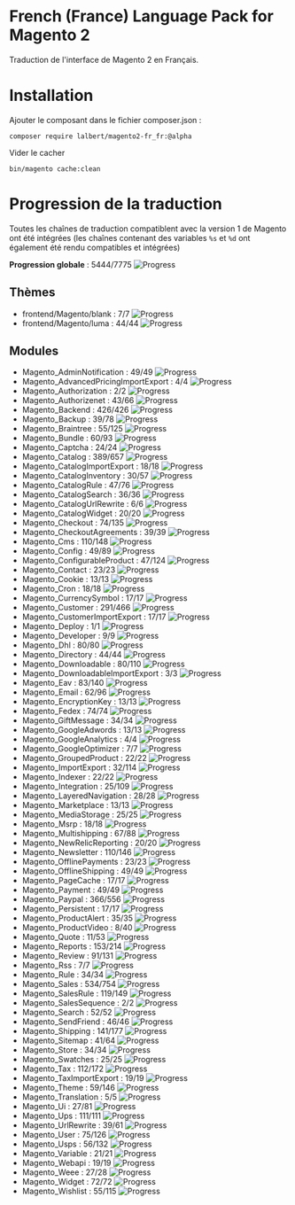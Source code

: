 # French (France) Language Pack for Magento 2

Traduction de l'interface de Magento 2 en Français.

# Installation

Ajouter le composant dans le fichier composer.json :

    composer require lalbert/magento2-fr_fr:@alpha
    
Vider le cacher

    bin/magento cache:clean
    
# Progression de la traduction

Toutes les chaînes de traduction compatiblent avec la version 1 de Magento ont été intégrées (les chaînes contenant des variables `%s` et `%d` ont également été rendu compatibles et intégrées)

**Progression globale** : 5444/7775 ![Progress](http://progressed.io/bar/70)

## Thèmes

* frontend/Magento/blank : 7/7 ![Progress](http://progressed.io/bar/100)
* frontend/Magento/luma : 44/44 ![Progress](http://progressed.io/bar/100)

## Modules

* Magento_AdminNotification : 49/49 ![Progress](http://progressed.io/bar/100)
* Magento_AdvancedPricingImportExport : 4/4 ![Progress](http://progressed.io/bar/100)
* Magento_Authorization : 2/2 ![Progress](http://progressed.io/bar/100)
* Magento_Authorizenet : 43/66 ![Progress](http://progressed.io/bar/65)
* Magento_Backend : 426/426 ![Progress](http://progressed.io/bar/100)
* Magento_Backup : 39/78 ![Progress](http://progressed.io/bar/50)
* Magento_Braintree : 55/125 ![Progress](http://progressed.io/bar/44)
* Magento_Bundle : 60/93 ![Progress](http://progressed.io/bar/65)
* Magento_Captcha : 24/24 ![Progress](http://progressed.io/bar/100)
* Magento_Catalog : 389/657 ![Progress](http://progressed.io/bar/59)
* Magento_CatalogImportExport : 18/18 ![Progress](http://progressed.io/bar/100)
* Magento_CatalogInventory : 30/57 ![Progress](http://progressed.io/bar/53)
* Magento_CatalogRule : 47/76 ![Progress](http://progressed.io/bar/62)
* Magento_CatalogSearch : 36/36 ![Progress](http://progressed.io/bar/100)
* Magento_CatalogUrlRewrite : 6/6 ![Progress](http://progressed.io/bar/100)
* Magento_CatalogWidget : 20/20 ![Progress](http://progressed.io/bar/100)
* Magento_Checkout : 74/135 ![Progress](http://progressed.io/bar/55)
* Magento_CheckoutAgreements : 39/39 ![Progress](http://progressed.io/bar/100)
* Magento_Cms : 110/148 ![Progress](http://progressed.io/bar/74)
* Magento_Config : 49/89 ![Progress](http://progressed.io/bar/55)
* Magento_ConfigurableProduct : 47/124 ![Progress](http://progressed.io/bar/38)
* Magento_Contact : 23/23 ![Progress](http://progressed.io/bar/100)
* Magento_Cookie : 13/13 ![Progress](http://progressed.io/bar/100)
* Magento_Cron : 18/18 ![Progress](http://progressed.io/bar/100)
* Magento_CurrencySymbol : 17/17 ![Progress](http://progressed.io/bar/100)
* Magento_Customer : 291/466 ![Progress](http://progressed.io/bar/62)
* Magento_CustomerImportExport : 17/17 ![Progress](http://progressed.io/bar/100)
* Magento_Deploy : 1/1 ![Progress](http://progressed.io/bar/100)
* Magento_Developer : 9/9 ![Progress](http://progressed.io/bar/100)
* Magento_Dhl : 80/80 ![Progress](http://progressed.io/bar/100)
* Magento_Directory : 44/44 ![Progress](http://progressed.io/bar/100)
* Magento_Downloadable : 80/110 ![Progress](http://progressed.io/bar/73)
* Magento_DownloadableImportExport : 3/3 ![Progress](http://progressed.io/bar/100)
* Magento_Eav : 83/140 ![Progress](http://progressed.io/bar/59)
* Magento_Email : 62/96 ![Progress](http://progressed.io/bar/65)
* Magento_EncryptionKey : 13/13 ![Progress](http://progressed.io/bar/100)
* Magento_Fedex : 74/74 ![Progress](http://progressed.io/bar/100)
* Magento_GiftMessage : 34/34 ![Progress](http://progressed.io/bar/100)
* Magento_GoogleAdwords : 13/13 ![Progress](http://progressed.io/bar/100)
* Magento_GoogleAnalytics : 4/4 ![Progress](http://progressed.io/bar/100)
* Magento_GoogleOptimizer : 7/7 ![Progress](http://progressed.io/bar/100)
* Magento_GroupedProduct : 22/22 ![Progress](http://progressed.io/bar/100)
* Magento_ImportExport : 32/114 ![Progress](http://progressed.io/bar/28)
* Magento_Indexer : 22/22 ![Progress](http://progressed.io/bar/100)
* Magento_Integration : 25/109 ![Progress](http://progressed.io/bar/23)
* Magento_LayeredNavigation : 28/28 ![Progress](http://progressed.io/bar/100)
* Magento_Marketplace : 13/13 ![Progress](http://progressed.io/bar/100)
* Magento_MediaStorage : 25/25 ![Progress](http://progressed.io/bar/100)
* Magento_Msrp : 18/18 ![Progress](http://progressed.io/bar/100)
* Magento_Multishipping : 67/88 ![Progress](http://progressed.io/bar/76)
* Magento_NewRelicReporting : 20/20 ![Progress](http://progressed.io/bar/100)
* Magento_Newsletter : 110/146 ![Progress](http://progressed.io/bar/75)
* Magento_OfflinePayments : 23/23 ![Progress](http://progressed.io/bar/100)
* Magento_OfflineShipping : 49/49 ![Progress](http://progressed.io/bar/100)
* Magento_PageCache : 17/17 ![Progress](http://progressed.io/bar/100)
* Magento_Payment : 49/49 ![Progress](http://progressed.io/bar/100)
* Magento_Paypal : 366/556 ![Progress](http://progressed.io/bar/66)
* Magento_Persistent : 17/17 ![Progress](http://progressed.io/bar/100)
* Magento_ProductAlert : 35/35 ![Progress](http://progressed.io/bar/100)
* Magento_ProductVideo : 8/40 ![Progress](http://progressed.io/bar/20)
* Magento_Quote : 11/53 ![Progress](http://progressed.io/bar/21)
* Magento_Reports : 153/214 ![Progress](http://progressed.io/bar/71)
* Magento_Review : 91/131 ![Progress](http://progressed.io/bar/69)
* Magento_Rss : 7/7 ![Progress](http://progressed.io/bar/100)
* Magento_Rule : 34/34 ![Progress](http://progressed.io/bar/100)
* Magento_Sales : 534/754 ![Progress](http://progressed.io/bar/71)
* Magento_SalesRule : 119/149 ![Progress](http://progressed.io/bar/80)
* Magento_SalesSequence : 2/2 ![Progress](http://progressed.io/bar/100)
* Magento_Search : 52/52 ![Progress](http://progressed.io/bar/100)
* Magento_SendFriend : 46/46 ![Progress](http://progressed.io/bar/100)
* Magento_Shipping : 141/177 ![Progress](http://progressed.io/bar/80)
* Magento_Sitemap : 41/64 ![Progress](http://progressed.io/bar/64)
* Magento_Store : 34/34 ![Progress](http://progressed.io/bar/100)
* Magento_Swatches : 25/25 ![Progress](http://progressed.io/bar/100)
* Magento_Tax : 112/172 ![Progress](http://progressed.io/bar/65)
* Magento_TaxImportExport : 19/19 ![Progress](http://progressed.io/bar/100)
* Magento_Theme : 59/146 ![Progress](http://progressed.io/bar/40)
* Magento_Translation : 5/5 ![Progress](http://progressed.io/bar/100)
* Magento_Ui : 27/81 ![Progress](http://progressed.io/bar/33)
* Magento_Ups : 111/111 ![Progress](http://progressed.io/bar/100)
* Magento_UrlRewrite : 39/61 ![Progress](http://progressed.io/bar/64)
* Magento_User : 75/126 ![Progress](http://progressed.io/bar/60)
* Magento_Usps : 56/132 ![Progress](http://progressed.io/bar/42)
* Magento_Variable : 21/21 ![Progress](http://progressed.io/bar/100)
* Magento_Webapi : 19/19 ![Progress](http://progressed.io/bar/100)
* Magento_Weee : 27/28 ![Progress](http://progressed.io/bar/96)
* Magento_Widget : 72/72 ![Progress](http://progressed.io/bar/100)
* Magento_Wishlist : 55/115 ![Progress](http://progressed.io/bar/48)


